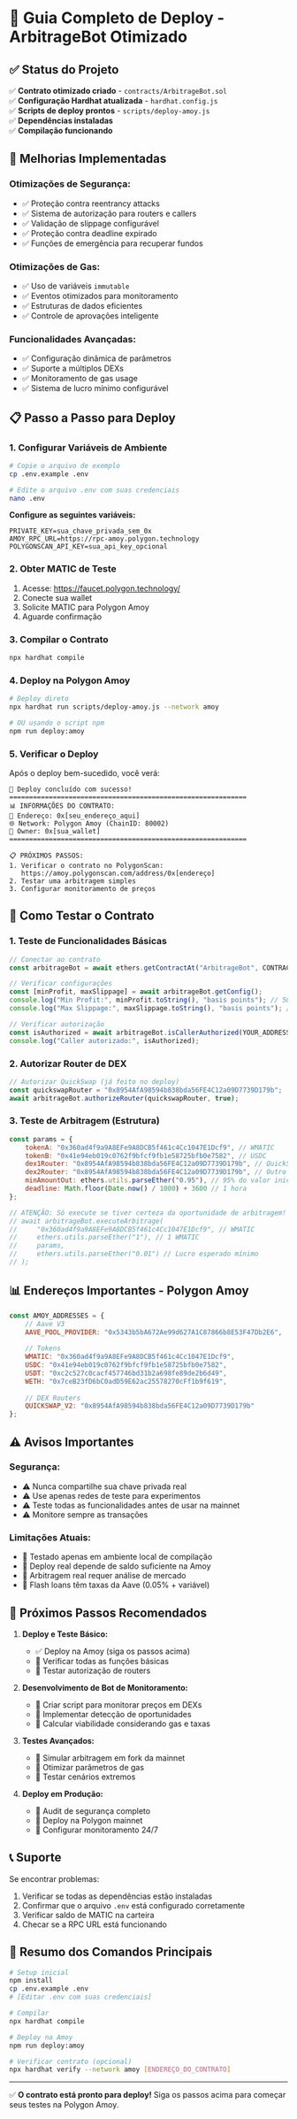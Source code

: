 # 🚀 Guia Completo de Deploy - ArbitrageBot Otimizado

## ✅ **Status do Projeto**

✅ **Contrato otimizado criado** - `contracts/ArbitrageBot.sol`  
✅ **Configuração Hardhat atualizada** - `hardhat.config.js`  
✅ **Scripts de deploy prontos** - `scripts/deploy-amoy.js`  
✅ **Dependências instaladas**  
✅ **Compilação funcionando**  

## 🔧 **Melhorias Implementadas**

### **Otimizações de Segurança:**
- ✅ Proteção contra reentrancy attacks
- ✅ Sistema de autorização para routers e callers
- ✅ Validação de slippage configurável
- ✅ Proteção contra deadline expirado
- ✅ Funções de emergência para recuperar fundos

### **Otimizações de Gas:**
- ✅ Uso de variáveis `immutable` 
- ✅ Eventos otimizados para monitoramento
- ✅ Estruturas de dados eficientes
- ✅ Controle de aprovações inteligente

### **Funcionalidades Avançadas:**
- ✅ Configuração dinâmica de parâmetros
- ✅ Suporte a múltiplos DEXs
- ✅ Monitoramento de gas usage
- ✅ Sistema de lucro mínimo configurável

## 📋 **Passo a Passo para Deploy**

### **1. Configurar Variáveis de Ambiente**

```bash
# Copie o arquivo de exemplo
cp .env.example .env

# Edite o arquivo .env com suas credenciais
nano .env
```

**Configure as seguintes variáveis:**
```env
PRIVATE_KEY=sua_chave_privada_sem_0x
AMOY_RPC_URL=https://rpc-amoy.polygon.technology
POLYGONSCAN_API_KEY=sua_api_key_opcional
```

### **2. Obter MATIC de Teste**

1. Acesse: https://faucet.polygon.technology/
2. Conecte sua wallet
3. Solicite MATIC para Polygon Amoy
4. Aguarde confirmação

### **3. Compilar o Contrato**

```bash
npx hardhat compile
```

### **4. Deploy na Polygon Amoy**

```bash
# Deploy direto
npx hardhat run scripts/deploy-amoy.js --network amoy

# OU usando o script npm
npm run deploy:amoy
```

### **5. Verificar o Deploy**

Após o deploy bem-sucedido, você verá:

```
🎉 Deploy concluído com sucesso!
============================================================
📊 INFORMAÇÕES DO CONTRATO:
📍 Endereço: 0x[seu_endereço_aqui]
🌐 Network: Polygon Amoy (ChainID: 80002)
👤 Owner: 0x[sua_wallet]
============================================================

📋 PRÓXIMOS PASSOS:
1. Verificar o contrato no PolygonScan:
   https://amoy.polygonscan.com/address/0x[endereço]
2. Testar uma arbitragem simples
3. Configurar monitoramento de preços
```

## 🧪 **Como Testar o Contrato**

### **1. Teste de Funcionalidades Básicas**

```javascript
// Conectar ao contrato
const arbitrageBot = await ethers.getContractAt("ArbitrageBot", CONTRACT_ADDRESS);

// Verificar configurações
const [minProfit, maxSlippage] = await arbitrageBot.getConfig();
console.log("Min Profit:", minProfit.toString(), "basis points"); // 50 = 0.5%
console.log("Max Slippage:", maxSlippage.toString(), "basis points"); // 200 = 2%

// Verificar autorização
const isAuthorized = await arbitrageBot.isCallerAuthorized(YOUR_ADDRESS);
console.log("Caller autorizado:", isAuthorized);
```

### **2. Autorizar Router de DEX**

```javascript
// Autorizar QuickSwap (já feito no deploy)
const quickswapRouter = "0x8954AfA98594b838bda56FE4C12a09D7739D179b";
await arbitrageBot.authorizeRouter(quickswapRouter, true);
```

### **3. Teste de Arbitragem (Estrutura)**

```javascript
const params = {
    tokenA: "0x360ad4f9a9A8EFe9A8DCB5f461c4Cc1047E1Dcf9", // WMATIC
    tokenB: "0x41e94eb019c0762f9bfcf9fb1e58725bfb0e7582", // USDC
    dex1Router: "0x8954AfA98594b838bda56FE4C12a09D7739D179b", // QuickSwap
    dex2Router: "0x8954AfA98594b838bda56FE4C12a09D7739D179b", // Outro router
    minAmountOut: ethers.utils.parseEther("0.95"), // 95% do valor inicial (5% slippage max)
    deadline: Math.floor(Date.now() / 1000) + 3600 // 1 hora
};

// ATENÇÃO: Só execute se tiver certeza da oportunidade de arbitragem!
// await arbitrageBot.executeArbitrage(
//     "0x360ad4f9a9A8EFe9A8DCB5f461c4Cc1047E1Dcf9", // WMATIC
//     ethers.utils.parseEther("1"), // 1 WMATIC
//     params,
//     ethers.utils.parseEther("0.01") // Lucro esperado mínimo
// );
```

## 📊 **Endereços Importantes - Polygon Amoy**

```javascript
const AMOY_ADDRESSES = {
    // Aave V3
    AAVE_POOL_PROVIDER: "0x5343b5bA672Ae99d627A1C87866b8E53F47Db2E6",
    
    // Tokens
    WMATIC: "0x360ad4f9a9A8EFe9A8DCB5f461c4Cc1047E1Dcf9",
    USDC: "0x41e94eb019c0762f9bfcf9fb1e58725bfb0e7582",
    USDT: "0xc2c527c0cacf457746bd31b2a698fe89de2b6d49",
    WETH: "0x7ceB23fD6bC0adD59E62ac25578270cFf1b9f619",
    
    // DEX Routers
    QUICKSWAP_V2: "0x8954AfA98594b838bda56FE4C12a09D7739D179b"
};
```

## ⚠️ **Avisos Importantes**

### **Segurança:**
- ⚠️ Nunca compartilhe sua chave privada real
- ⚠️ Use apenas redes de teste para experimentos
- ⚠️ Teste todas as funcionalidades antes de usar na mainnet
- ⚠️ Monitore sempre as transações

### **Limitações Atuais:**
- 🔄 Testado apenas em ambiente local de compilação
- 🔄 Deploy real depende de saldo suficiente na Amoy
- 🔄 Arbitragem real requer análise de mercado
- 🔄 Flash loans têm taxas da Aave (0.05% + variável)

## 🔮 **Próximos Passos Recomendados**

1. **Deploy e Teste Básico:**
   - ✅ Deploy na Amoy (siga os passos acima)
   - 🔄 Verificar todas as funções básicas
   - 🔄 Testar autorização de routers

2. **Desenvolvimento de Bot de Monitoramento:**
   - 🔄 Criar script para monitorar preços em DEXs
   - 🔄 Implementar detecção de oportunidades
   - 🔄 Calcular viabilidade considerando gas e taxas

3. **Testes Avançados:**
   - 🔄 Simular arbitragem em fork da mainnet
   - 🔄 Otimizar parâmetros de gas
   - 🔄 Testar cenários extremos

4. **Deploy em Produção:**
   - 🔄 Audit de segurança completo
   - 🔄 Deploy na Polygon mainnet
   - 🔄 Configurar monitoramento 24/7

## 📞 **Suporte**

Se encontrar problemas:

1. Verificar se todas as dependências estão instaladas
2. Confirmar que o arquivo `.env` está configurado corretamente
3. Verificar saldo de MATIC na carteira
4. Checar se a RPC URL está funcionando

## 🎯 **Resumo dos Comandos Principais**

```bash
# Setup inicial
npm install
cp .env.example .env
# [Editar .env com suas credenciais]

# Compilar
npx hardhat compile

# Deploy na Amoy
npm run deploy:amoy

# Verificar contrato (opcional)
npx hardhat verify --network amoy [ENDEREÇO_DO_CONTRATO]
```

---

✅ **O contrato está pronto para deploy!** Siga os passos acima para começar seus testes na Polygon Amoy.